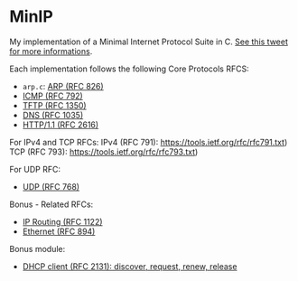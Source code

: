 # MinIP

My implementation of a Minimal Internet Protocol Suite in C.
[See this tweet for more informations](https://x.com/tetsuoai/status/1942891931744579745).

Each implementation follows the following Core Protocols RFCS:
- `arp.c`: [ARP (RFC 826)](https://tools.ietf.org/rfc/rfc826.txt)
- [ICMP (RFC 792)](https://tools.ietf.org/rfc/rfc792.txt)
- [TFTP (RFC 1350)](https://tools.ietf.org/rfc/rfc1350.txt)
- [DNS (RFC 1035)](https://tools.ietf.org/rfc/rfc1035.txt)
- [HTTP/1.1 (RFC 2616)](https://tools.ietf.org/rfc/rfc2616.txt)

For IPv4 and TCP RFCs:
IPv4 (RFC 791): https://tools.ietf.org/rfc/rfc791.txt)
TCP (RFC 793): https://tools.ietf.org/rfc/rfc793.txt)

For UDP RFC:
- [UDP (RFC 768)](https://tools.ietf.org/rfc/rfc768.txt)

Bonus - Related RFCs:
- [IP Routing (RFC 1122)](https://tools.ietf.org/rfc/rfc1122.txt)
- [Ethernet (RFC 894)](https://tools.ietf.org/rfc/rfc894.txt)

Bonus module: 
- [DHCP client (RFC 2131): discover, request, renew, release](https://tools.ietf.org/rfc/rfc2131.txt)
